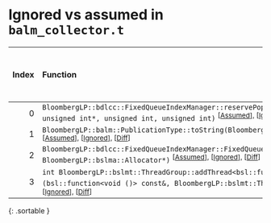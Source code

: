 # Ignored vs assumed in `balm_collector.t`

<script src="../sorttable.js"></script>

|   Index | Function                                                                                                                                                                                                                           |   Difference in number of lines |   Function size difference in bytes |   Number of lines in assumed build | Number of bytes in assumed build   |   Number of lines in ignored build | Number of bytes in ignored build   |
|--------:|:-----------------------------------------------------------------------------------------------------------------------------------------------------------------------------------------------------------------------------------|--------------------------------:|------------------------------------:|-----------------------------------:|:-----------------------------------|-----------------------------------:|:-----------------------------------|
|       0 | `BloombergLP::bdlcc::FixedQueueIndexManager::reservePopIndexForClear(unsigned int*, unsigned int*, unsigned int, unsigned int)` <sup>\[[Assumed](0-assume)\], \[[Ignored](0-none)\], \[[Diff](0.diff.html)\]                       |                               1 |                                   0 |                                288 | 4,244,000                          |                                288 | 4,244,352                          |
|       1 | `BloombergLP::balm::PublicationType::toString(BloombergLP::balm::PublicationType::Value)` <sup>\[[Assumed](1-assume)\], \[[Ignored](1-none)\], \[[Diff](1.diff.html)\]                                                             |                              -5 |                                 -16 |                                 16 | 4,232,608                          |                                 32 | 4,232,608                          |
|       2 | `BloombergLP::bdlcc::FixedQueueIndexManager::FixedQueueIndexManager(unsigned long, BloombergLP::bslma::Allocator*)` <sup>\[[Assumed](2-assume)\], \[[Ignored](2-none)\], \[[Diff](2.diff.html)\]                                   |                             -13 |                                 -32 |                                208 | 4,243,024                          |                                240 | 4,243,344                          |
|       3 | `int BloombergLP::bslmt::ThreadGroup::addThread<bsl::function<void ()> >(bsl::function<void ()> const&, BloombergLP::bslmt::ThreadAttributes const&)` <sup>\[[Assumed](3-assume)\], \[[Ignored](3-none)\], \[[Diff](3.diff.html)\] |                             -68 |                                -304 |                                192 | 4,240,448                          |                                496 | 4,240,496                          |
{: .sortable }
